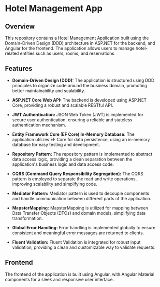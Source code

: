 # Hotel Management App

## Overview

This repository contains a Hotel Management Application built using the Domain-Driven Design (DDD) architecture in ASP.NET for the backend, and Angular for the frontend. 
The application allows users to manage hotel-related entities such as users, rooms, and reservations.

## Features

- **Domain-Driven Design (DDD):** The application is structured using DDD principles to organize code around the business domain, promoting better maintainability and scalability.

- **ASP.NET Core Web API:** The backend is developed using ASP.NET Core, providing a robust and scalable RESTful API.

- **JWT Authentication:** JSON Web Token (JWT) is implemented for secure user authentication, ensuring a reliable and stateless authentication mechanism.

- **Entity Framework Core (EF Core) In-Memory Database:** The application utilizes EF Core for data persistence, using an in-memory database for easy testing and development.

- **Repository Pattern:** The repository pattern is implemented to abstract data access logic, providing a clean separation between the application's business logic and data access code.

- **CQRS (Command Query Responsibility Segregation):** The CQRS pattern is employed to separate the read and write operations, improving scalability and simplifying code.

- **Mediator Pattern:** Mediator pattern is used to decouple components and handle communication between different parts of the application.

- **MapsterMapping:** MapsterMapping is utilized for mapping between Data Transfer Objects (DTOs) and domain models, simplifying data transformation.

- **Global Error Handling:** Error handling is implemented globally to ensure consistent and meaningful error messages are returned to clients.

- **Fluent Validation:** Fluent Validation is integrated for robust input validation, providing a clean and customizable way to validate requests.

## Frontend

The frontend of the application is built using Angular, with Angular Material components for a sleek and responsive user interface.
